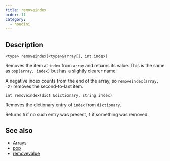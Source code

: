 ```yaml
---
title: removeindex
order: 11
category:
  - houdini
---
```


## Description

`<type> removeindex(<type>&array[], int index)`

Removes the item at `index` from `array` and returns its value. This is the
same as `pop(array, index)` but has a slightly clearer name.

A negative index counts from the end of the array, so `removeindex(array, -2)`
removes the second-to-last item.

`int removeindex(dict &dictionary, string index)`

Removes the dictionary entry of `index` from `dictionary`.

Returns `0` if no such entry was present, `1` if something was removed.

## See also

- [Arrays](../arrays.html)
- [pop](pop.html)
- [removevalue](removevalue.html)
